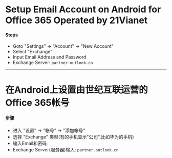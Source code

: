 # Setup Email Account on Android for Office 365 Operated by 21Vianet

#### Steps
* Goto "Settings" -> "Account" -> "New Account"
* Select "Exchange"
* Input Email Address and Password
* Exchange Server: `partner.outlook.cn`

-----------------------------------------------

# 在Android上设置由世纪互联运营的Office 365帐号

#### 步骤
* 进入 "设置" -> "帐号" -> "添加帐号"
* 选择 "Exchange" 类型(有的手机显示"公司",比如华为的手机)
* 输入Email和密码
* Exchange Server(服务器)输入: `partner.outlook.cn`
